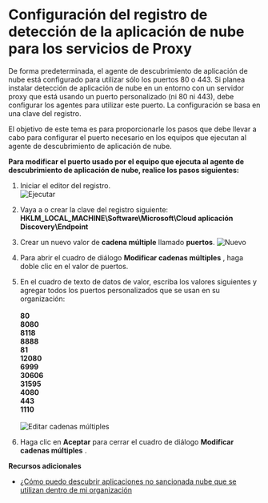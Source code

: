 <properties 
    pageTitle="Configuración de registro de detección de la aplicación de servicios de Proxy de nube | Microsoft Azure" 
    description="El objetivo de este tema es para proporcionarle los pasos que debe llevar a cabo para configurar el puerto necesario en los equipos que ejecutan al agente de descubrimiento de aplicación de nube." 
    services="active-directory" 
    documentationCenter="" 
    authors="markusvi" 
    manager="femila"/>

<tags 
    ms.service="active-directory" 
    ms.workload="identity" 
    ms.tgt_pltfrm="na" 
    ms.devlang="na" 
    ms.topic="article" 
    ms.date="10/10/2016" 
    ms.author="markusvi"/>

# <a name="cloud-app-discovery-registry-settings-for-proxy-services"></a>Configuración del registro de detección de la aplicación de nube para los servicios de Proxy

De forma predeterminada, el agente de descubrimiento de aplicación de nube está configurado para utilizar sólo los puertos 80 o 443. Si planea instalar detección de aplicación de nube en un entorno con un servidor proxy que está usando un puerto personalizado (ni 80 ni 443), debe configurar los agentes para utilizar este puerto. La configuración se basa en una clave del registro.


El objetivo de este tema es para proporcionarle los pasos que debe llevar a cabo para configurar el puerto necesario en los equipos que ejecutan al agente de descubrimiento de aplicación de nube.



**Para modificar el puerto usado por el equipo que ejecuta al agente de descubrimiento de aplicación de nube, realice los pasos siguientes:**


1. Iniciar el editor del registro. <br> ![Ejecutar](./media/active-directory-cloudappdiscovery-registry-settings-for-proxy-services/proxy01.png)

2. Vaya a o crear la clave del registro siguiente: <br> **HKLM_LOCAL_MACHINE\Software\Microsoft\Cloud aplicación Discovery\Endpoint** 

3. Crear un nuevo valor de **cadena múltiple** llamado **puertos**. ![Nuevo](./media/active-directory-cloudappdiscovery-registry-settings-for-proxy-services/proxy02.png)

4. Para abrir el cuadro de diálogo **Modificar cadenas múltiples** , haga doble clic en el valor de puertos.


5. En el cuadro de texto de datos de valor, escriba los valores siguientes y agregar todos los puertos personalizados que se usan en su organización: <br><br>
**80** <br>
**8080** <br>
**8118** <br>
**8888** <br>
**81** <br>
**12080** <br>
**6999** <br>
**30606** <br>
**31595** <br>
**4080** <br>
**443** <br>
**1110** <br><br>
![Editar cadenas múltiples](./media/active-directory-cloudappdiscovery-registry-settings-for-proxy-services/proxy03.png)

6. Haga clic en **Aceptar** para cerrar el cuadro de diálogo **Modificar cadenas múltiples** .



**Recursos adicionales**


* [¿Cómo puedo descubrir aplicaciones no sancionada nube que se utilizan dentro de mi organización](active-directory-cloudappdiscovery-whatis.md) 



